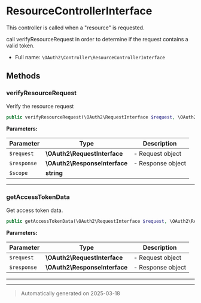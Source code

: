 
# ResourceControllerInterface

This controller is called when a "resource" is requested.

call verifyResourceRequest in order to determine if the request
contains a valid token.

* Full name: `\OAuth2\Controller\ResourceControllerInterface`



## Methods


### verifyResourceRequest

Verify the resource request

```php
public verifyResourceRequest(\OAuth2\RequestInterface $request, \OAuth2\ResponseInterface $response, string $scope = null): mixed
```








**Parameters:**

| Parameter | Type | Description |
|-----------|------|-------------|
| `$request` | **\OAuth2\RequestInterface** | - Request object |
| `$response` | **\OAuth2\ResponseInterface** | - Response object |
| `$scope` | **string** |  |





***

### getAccessTokenData

Get access token data.

```php
public getAccessTokenData(\OAuth2\RequestInterface $request, \OAuth2\ResponseInterface $response): mixed
```








**Parameters:**

| Parameter | Type | Description |
|-----------|------|-------------|
| `$request` | **\OAuth2\RequestInterface** | - Request object |
| `$response` | **\OAuth2\ResponseInterface** | - Response object |





***


***
> Automatically generated on 2025-03-18
